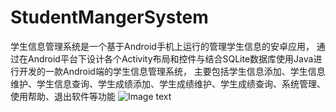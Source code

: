 # StudentMangerSystem
学生信息管理系统是一个基于Android手机上运行的管理学生信息的安卓应用，
通过在Android平台下设计各个Activity布局和控件与结合SQLite数据库使用Java进行开发的一款Android端的学生信息管理系统，
主要包括学生信息添加、学生信息维护、学生信息查询、学生成绩添加、学生成绩维护、学生成绩查询、系统管理、使用帮助、退出软件等功能
![Image text](https://s1.ax1x.com/2020/10/02/0lgFhQ.jpg)
